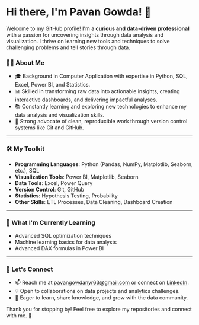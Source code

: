 # Hi there, I'm Pavan Gowda! 👋

Welcome to my GitHub profile! I'm a **curious and data-driven professional** with a passion for uncovering insights through data analysis and visualization. I thrive on learning new tools and techniques to solve challenging problems and tell stories through data.

### 👨‍💻 About Me
- 🎓 Background in Computer Application with expertise in Python, SQL, Excel, Power BI, and Statistics.
- 📊 Skilled in transforming raw data into actionable insights, creating interactive dashboards, and delivering impactful analyses.
- 📚 Constantly learning and exploring new technologies to enhance my data analysis and visualization skills.
- 🌟 Strong advocate of clean, reproducible work through version control systems like Git and GitHub.

---

### 🛠️ My Toolkit
- **Programming Languages**: Python (Pandas, NumPy, Matplotlib, Seaborn, etc.), SQL
- **Visualization Tools**: Power BI, Matplotlib, Seaborn
- **Data Tools**: Excel, Power Query
- **Version Control**: Git, GitHub
- **Statistics**: Hypothesis Testing, Probability
- **Other Skills**: ETL Processes, Data Cleaning, Dashboard Creation

---

### 🧠 What I'm Currently Learning
- Advanced SQL optimization techniques
- Machine learning basics for data analysts
- Advanced DAX formulas in Power BI

---

### 🌟 Let's Connect
- 📫 Reach me at pavangowdanyr63@gmail.com or connect on [LinkedIn](https://www.linkedin.com/in/pavan-gowda-r-b6b297260/).
- 💡 Open to collaborations on data projects and analytics challenges.
- 🤝 Eager to learn, share knowledge, and grow with the data community.

Thank you for stopping by! Feel free to explore my repositories and connect with me. 🌟
